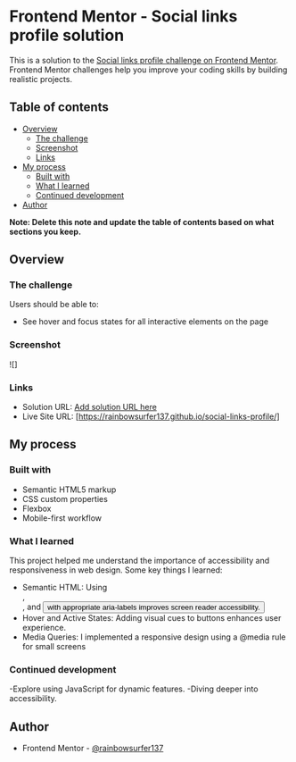 # Frontend Mentor - Social links profile solution

This is a solution to the [Social links profile challenge on Frontend Mentor](https://www.frontendmentor.io/challenges/social-links-profile-UG32l9m6dQ). Frontend Mentor challenges help you improve your coding skills by building realistic projects. 

## Table of contents

- [Overview](#overview)
  - [The challenge](#the-challenge)
  - [Screenshot](#screenshot)
  - [Links](#links)
- [My process](#my-process)
  - [Built with](#built-with)
  - [What I learned](#what-i-learned)
  - [Continued development](#continued-development)
- [Author](#author)

**Note: Delete this note and update the table of contents based on what sections you keep.**

## Overview

### The challenge

Users should be able to:

- See hover and focus states for all interactive elements on the page

### Screenshot

![]


### Links

- Solution URL: [Add solution URL here](https://your-solution-url.com)
- Live Site URL: [https://rainbowsurfer137.github.io/social-links-profile/]

## My process

### Built with

- Semantic HTML5 markup
- CSS custom properties
- Flexbox
- Mobile-first workflow

### What I learned

This project helped me understand the importance of accessibility and responsiveness in web design. Some key things I learned:
- Semantic HTML: Using <main>, <footer>, and <button> with appropriate aria-labels improves screen reader accessibility.
- Hover and Active States: Adding visual cues to buttons enhances user experience.
- Media Queries: I implemented a responsive design using a @media rule for small screens


### Continued development

-Explore using JavaScript for dynamic features.
-Diving deeper into accessibility.

## Author

- Frontend Mentor - [@rainbowsurfer137](https://www.frontendmentor.io/profile/rainbowsurfer137)

